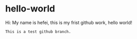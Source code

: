 # hello-world

Hi:
    My name is hefei, this is my frist github work, hello world!

    This is a test github branch.
